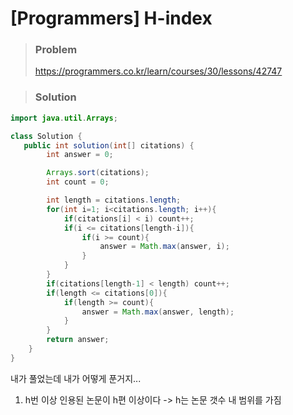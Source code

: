 # [Programmers] H-index



> ### Problem
>
> https://programmers.co.kr/learn/courses/30/lessons/42747

> ### Solution

```java
import java.util.Arrays;

class Solution {
   public int solution(int[] citations) {
        int answer = 0;

        Arrays.sort(citations);
        int count = 0;

        int length = citations.length;
        for(int i=1; i<citations.length; i++){
            if(citations[i] < i) count++;
            if(i <= citations[length-i]){
                if(i >= count){
                    answer = Math.max(answer, i);
                }
            }
        }
        if(citations[length-1] < length) count++;
        if(length <= citations[0]){
            if(length >= count){
                answer = Math.max(answer, length);
            }
        }
        return answer;
    }
}
```

내가 풀었는데 내가 어떻게 푼거지...



1. h번 이상 인용된 논문이 h편 이상이다 -> h는 논문 갯수 내 범위를 가짐
